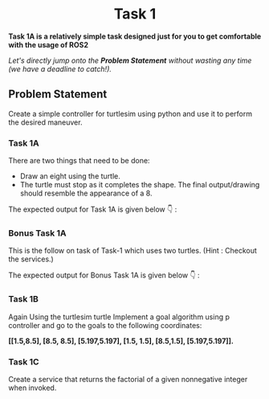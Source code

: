 <div align="center">
<h1>
Task 1
</h1>
</div>

**Task 1A is a relatively simple task designed just for you to get comfortable with the usage of ROS2**

_Let's directly jump onto the **Problem Statement** without wasting any time (we have a deadline to catch!)._

## Problem Statement
Create a simple controller for turtlesim using python and use it to perform the desired maneuver.
### Task 1A
There are two things that need to be done:
* Draw an eight using the turtle.
* The turtle must stop as it completes the shape.
The final output/drawing should resemble the appearance of a 8.

The expected output for Task 1A is given below 👇 :

### Bonus Task 1A
This is the follow on task of Task-1 which uses two turtles. (Hint : Checkout the services.)

The expected output for Bonus Task 1A is given below 👇 :

### Task 1B
Again Using the turtlesim turtle Implement a goal algorithm using p controller and go to the goals to the following coordinates:

**[[1.5,8.5], [8.5, 8.5], [5.197,5.197], [1.5, 1.5], [8.5,1.5], [5.197,5.197]].**

### Task 1C
Create a service that returns the factorial of a given nonnegative integer when invoked.